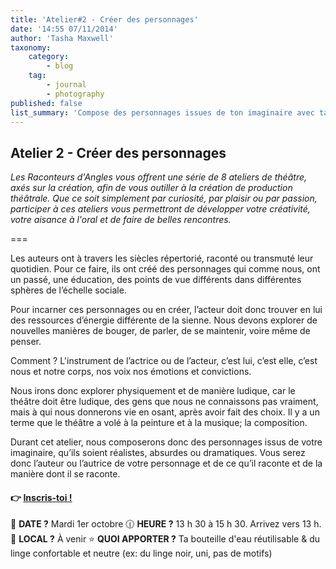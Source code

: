 ```yaml
---
title: 'Atelier#2 - Créer des personnages'
date: '14:55 07/11/2014'
author: 'Tasha Maxwell'
taxonomy:
    category:
        - blog
    tag:
        - journal
        - photography
published: false
list_summary: 'Compose des personnages issues de ton imaginaire avec ta voix, ton corps, tes émotions et tes convictions.'
---
```


## Atelier 2 - Créer des personnages

_Les Raconteurs d'Angles vous offrent une série de 8 ateliers de théâtre, axés sur la création, afin de vous outiller à la création de production théâtrale.
Que ce soit simplement par curiosité, par plaisir ou par passion, participer à ces ateliers vous permettront de développer votre créativité, votre aisance à l'oral et de faire de belles rencontres._

===

Les auteurs ont à travers les siècles répertorié, raconté ou transmuté leur quotidien. Pour ce faire, ils ont créé des personnages qui comme nous, ont un passé, une éducation, des points de vue différents dans différentes sphères de l’échelle sociale.

Pour incarner ces personnages ou en créer, l’acteur doit donc trouver en lui des ressources d’énergie différente de la sienne. Nous devons explorer de nouvelles manières de bouger, de parler, de se maintenir, voire même de penser.

Comment ? L'instrument de l’actrice ou de l’acteur, c’est lui, c’est elle, c’est nous et notre corps, nos voix nos émotions et convictions.

Nous irons donc explorer physiquement et de manière ludique, car le théâtre doit être ludique, des gens que nous ne connaissons pas vraiment, mais à qui nous donnerons vie en osant, après avoir fait des choix. Il y a un terme que le théâtre a volé à la peinture et à la musique; la composition.

Durant cet atelier, nous composerons donc des personnages issus de votre imaginaire, qu’ils soient réalistes, absurdes ou dramatiques. Vous serez donc l’auteur ou l’autrice de votre personnage et de ce qu’il raconte et de la manière dont il se raconte.

#### 👉 [Inscris-toi !](https://lepointdevente.com/billets/kbg240926001)
📆 **DATE ?** Mardi 1er octobre
🕧 **HEURE ?** 13 h 30 à 15 h 30. Arrivez vers 13 h.
📍 **LOCAL ?** À venir
⭐ **QUOI APPORTER ?** Ta bouteille d'eau réutilisable & du linge confortable et neutre (ex: du linge noir, uni, pas de motifs)